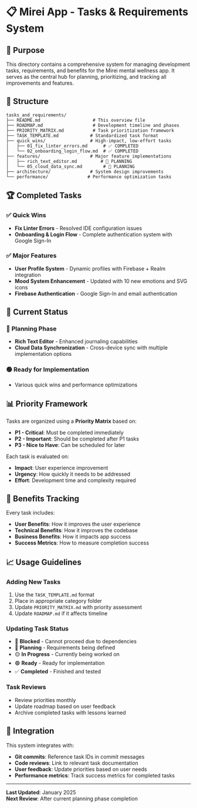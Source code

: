 # 📋 Mirei App - Tasks & Requirements System

## 🎯 **Purpose**

This directory contains a comprehensive system for managing development tasks, requirements, and benefits for the Mirei mental wellness app. It serves as the central hub for planning, prioritizing, and tracking all improvements and features.

## 📁 **Structure**

```
tasks_and_requirements/
├── README.md                    # This overview file
├── ROADMAP.md                   # Development timeline and phases
├── PRIORITY_MATRIX.md           # Task prioritization framework
├── TASK_TEMPLATE.md            # Standardized task format
├── quick_wins/                 # High-impact, low-effort tasks
│   ├── 01_fix_linter_errors.md      # ✅ COMPLETED
│   └── 02_onboarding_login_flow.md  # ✅ COMPLETED
├── features/                   # Major feature implementations
│   ├── rich_text_editor.md         # 🔵 PLANNING
│   └── 05_cloud_data_sync.md        # 🔵 PLANNING
├── architecture/               # System design improvements
└── performance/               # Performance optimization tasks
```

## 🏆 **Completed Tasks**

### ✅ **Quick Wins**

- **Fix Linter Errors** - Resolved IDE configuration issues
- **Onboarding & Login Flow** - Complete authentication system with Google Sign-In

### ✅ **Major Features**

- **User Profile System** - Dynamic profiles with Firebase + Realm integration
- **Mood System Enhancement** - Updated with 10 new emotions and SVG icons
- **Firebase Authentication** - Google Sign-In and email authentication

## 🔄 **Current Status**

### 🔵 **Planning Phase**

- **Rich Text Editor** - Enhanced journaling capabilities
- **Cloud Data Synchronization** - Cross-device sync with multiple implementation options

### 🟢 **Ready for Implementation**

- Various quick wins and performance optimizations

## 📊 **Priority Framework**

Tasks are organized using a **Priority Matrix** based on:

- **P1 - Critical**: Must be completed immediately
- **P2 - Important**: Should be completed after P1 tasks
- **P3 - Nice to Have**: Can be scheduled for later

Each task is evaluated on:

- **Impact**: User experience improvement
- **Urgency**: How quickly it needs to be addressed
- **Effort**: Development time and complexity required

## 🎯 **Benefits Tracking**

Every task includes:

- **User Benefits**: How it improves the user experience
- **Technical Benefits**: How it improves the codebase
- **Business Benefits**: How it impacts app success
- **Success Metrics**: How to measure completion success

## 📈 **Usage Guidelines**

### **Adding New Tasks**

1. Use the `TASK_TEMPLATE.md` format
2. Place in appropriate category folder
3. Update `PRIORITY_MATRIX.md` with priority assessment
4. Update `ROADMAP.md` if it affects timeline

### **Updating Task Status**

- 🔴 **Blocked** - Cannot proceed due to dependencies
- 🔵 **Planning** - Requirements being defined
- 🟡 **In Progress** - Currently being worked on
- 🟢 **Ready** - Ready for implementation
- ✅ **Completed** - Finished and tested

### **Task Reviews**

- Review priorities monthly
- Update roadmap based on user feedback
- Archive completed tasks with lessons learned

## 🔗 **Integration**

This system integrates with:

- **Git commits**: Reference task IDs in commit messages
- **Code reviews**: Link to relevant task documentation
- **User feedback**: Update priorities based on user needs
- **Performance metrics**: Track success metrics for completed tasks

---

**Last Updated**: January 2025  
**Next Review**: After current planning phase completion
